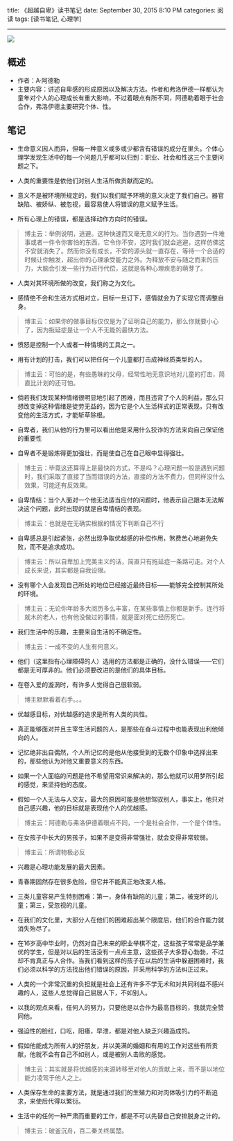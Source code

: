 title: 《超越自卑》读书笔记
date: September 30, 2015 8:10 PM
categories: 阅读
tags: [读书笔记, 心理学]

---

![](https://image.ponder.work/mweb/2019-12-07-15757289828316.jpg)


## 概述
* 作者：A·阿德勒
* 主要内容：讲述自卑感的形成原因以及解决方法。作者和弗洛伊德一样都认为童年对个人的心理成长有重大影响，不过着眼点有所不同，阿德勒着眼于社会合作，弗洛伊德主要研究个体、性。

<!--more-->

## 笔记
* 生命意义因人而异，但每一种意义或多或少都含有错误的成分在里头。个体心理学发现生活中的每一个问题几乎都可以归到：职业、社会和性这三个主要问题之下。

* 人类的重要性是依他们对别人生活所做贡献而定的。

* 意义不是被环境所规定的，我们以我们赋予环境的意义决定了我们自己。器官缺陷、被娇纵、被忽视，最容易使人将错误的意义赋予生活。

* 所有心理上的错误，都是选择动作方向时的错误。
> 博主云：举例说明，逃避。这种快速而又毫无意义的行为。当你遇到一件难事或者一件令你害怕的东西，它令你不安，这时我们就会逃避，这样仿佛这不安就消失了。然而你没有成长，不安的源头就一直存在，等待一个合适的时候让你触发，超出你的心理承受能力之外。为释放不安与随之而来的压力，大脑会引发一些行为进行代偿，这就是各种心理疾患的萌芽了。

* 人类对其环境所做的改变，我们称之为文化。

* 感情绝不会和生活方式相对立，目标一旦订下，感情就会为了实现它而调整自身。
> 博主云：如果你的做事目标仅仅是为了证明自己的能力，那么你就要小心了，因为拖延症是让一个人不无能的最快方法。

* 愤怒是控制一个人或者一种情境的工具之一。

* 用有计划的打击，我们可以把任何一个儿童都打击成神经质类型的人。
> 博主云：可怕的是，有些愚昧的父母，经常性地无意识地对儿童的打击，简直比计划的还可怕。

* 倘若我们发现某种情绪很明显地引起了困难，而且违背了个人的利益，那么只想改变掉这种情绪是徒劳无益的，因为它是个人生活样式的正常表现，只有改变他的生活方式，才能斩草除根。

* 自卑者，我们从他的行为里可以看出他是采用什么狡诈的方法来向自己保证他的重要性

* 自卑者不是锻炼得更加强壮，而是使自己在自己眼中显得强壮。
> 博主云：毕竟这还算得上是最快的方式，不是吗？心理问题一般是遇到问题时，我们采取了直接了当而错误的方法，直接的方法不费力，但同样没什么效果，可能还有反效果。

* 自卑情结：当个人面对一个他无法适当应付的问题时，他表示自己跟本无法解决这个问题，此时出现的就是自卑情结的表现。
> 博主云：也就是在无确实根据的情况下判断自己不行

* 自卑感总是引起紧张，必然出现争取优越感的补偿作用，煞费苦心地避免失败，而不是追求成功。
> 博主云：所以自卑加上完美主义的话，简直只有拖延症一条路可走。对个人成长来说，其实都是自我设限。

* 没有哪个人会发现自己所处的地位已经接近最终目标——能够完全控制其所处的环境。
> 博主云：无论你年龄多大阅历多么丰富，在某些事情上你都是新手。连行将就木的老人，也有他没做过的事情，就是面对死亡经历死亡。

* 我们生活中的乐趣，主要来自生活的不确定性。
> 博主云：一成不变的人生有何意义。

* 他们（这里指有心理障碍的人）选用的方法都是正确的，没什么错误——它们都是无可厚非的。他们必须要改进的是他们的具体目标。

* 在卷入爱的漩涡时，有许多人觉得自己很软弱。
> 博主默默看着右手。。。

* 优越感目标，对优越感的追求是所有人类的共性。

* 真正能够面对并且主宰生活问题的人，是那些在奋斗过程中也能表现出利他倾向的人。

* 记忆绝非出自偶然，个人所记忆的是他从他接受到的无数个印象中选择出来的，那些他认为对他又重要意义的东西。

* 如果一个人面临的问题是他不希望用常识来解决的，那么他就可以用梦所引起的感觉，来坚持他的态度。

* 假如一个人无法与人交友，最大的原因可能是他想驾驭别人，事实上，他只对自己感兴趣，他的目标就是表现他个人的优越感。
> 博主云：阿德勒与弗洛伊德着眼点不同，一个是社会合作，一个是个体性。

* 在女孩子中长大的男孩子，如果不是变得非常强壮，就会变得非常软弱。
> 博主云：所谓物极必反

* 兴趣是心理功能发展的最大因素。

* 青春期固然存在很多危险，但它并不能真正地改变人格。

* 三类儿童容易产生特别困难：第一，身体有缺陷的儿童；第二，被宠坏的儿童；第三，受忽视的儿童。

* 在我们的文化里，大部分人在他们的困难超出某个限度后，他们的合作能力就消失殆尽了。

* 在16岁高中毕业时，仍然对自己未来的职业举棋不定，这些孩子常常是品学兼优的学生，但是对以后的生活没有一点点主意，这些孩子大多野心勃勃，不过却不肯真正与人合作。当我们看到这样的孩子在以后的生活中躲避困难时，我们必须以科学的方法找出他们错误的原因，并采用科学的方法纠正过来。

* 人类的一个非常沉重的负担就是社会上还有许多不学无术和对共同利益不感兴趣的人，这些人总觉得自己屈居人下，不如别人。

* 以我的观点来看，任何人的努力，只要他是以合作为最高目标的，我就完全赞同他。

* 强迫性的脸红，口吃，阳痿，早泄，都是对他人缺乏兴趣造成的。

* 假如他能成为所有人的好朋友，并以美满的婚姻和有用的工作对这些有所贡献，他就不会有自己不如别人，或是被别人击败的感觉。
> 博主云：其实就是将优越感的来源转移至对他人的贡献上来，而不是以地位能力凌驾于他人之上。

* 人类保存生命的主要方法，就是通过我们的生殖力和对肉体吸引力的不断追求，来使后代得以繁衍。

* 生活中的任何一种严肃而重要的工作，都是不可以先替自己安排脱身之计的。
> 博主云：破釜沉舟，百二秦关终属楚。
